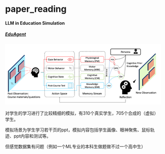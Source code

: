 # paper_reading





#### LLM in Education Simulation

##### [EduAgent](https://arxiv.org/pdf/2404.07963)

![image-20240803142552201](assets/image-20240803142552201.png)

对学生的学习进行了比较精细的模拟，有310个真实学生，705个合成的（虚拟）学生。

模拟场景为学生学习若干页的ppt，模拟内容包括学生画像、眼神聚焦、鼠标轨迹、ppt内容和测试等。

但感觉数据集有问题（例如一个ML专业的本科生做题做不过一个高中生）